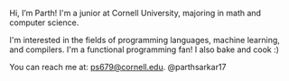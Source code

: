 Hi, I’m Parth! I'm a junior at Cornell University, majoring in math and computer science.

I'm interested in the fields of programming languages, machine learning, and compilers. I'm a functional programming fan! I also bake and cook :)

You can reach me at: ps679@cornell.edu.
@parthsarkar17

